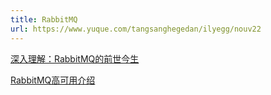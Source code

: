 ```yaml
---
title: RabbitMQ
url: https://www.yuque.com/tangsanghegedan/ilyegg/nouv22
---
```


[深入理解：RabbitMQ的前世今生](http://www.yunweipai.com/38793.html)
[
](http://www.yunweipai.com/38793.html)

[RabbitMQ高可用介绍](http://www.yunweipai.com/37010.html)
[
](http://www.yunweipai.com/37010.html)
